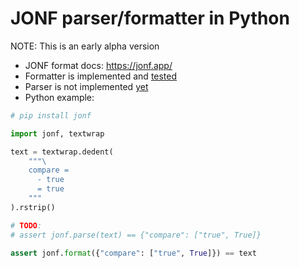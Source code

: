 # JONF parser/formatter in Python

NOTE: This is an early alpha version

- JONF format docs: https://jonf.app/
- Formatter is implemented and [tested](https://github.com/whyolet/jonf-py/blob/main/tests/test_format.py)
- Parser is not implemented [yet](https://jonf.app/#roadmap)
- Python example:

```python
# pip install jonf

import jonf, textwrap

text = textwrap.dedent(
    """\
    compare =
      - true
      = true
    """
).rstrip()

# TODO:
# assert jonf.parse(text) == {"compare": ["true", True]}

assert jonf.format({"compare": ["true", True]}) == text
```
